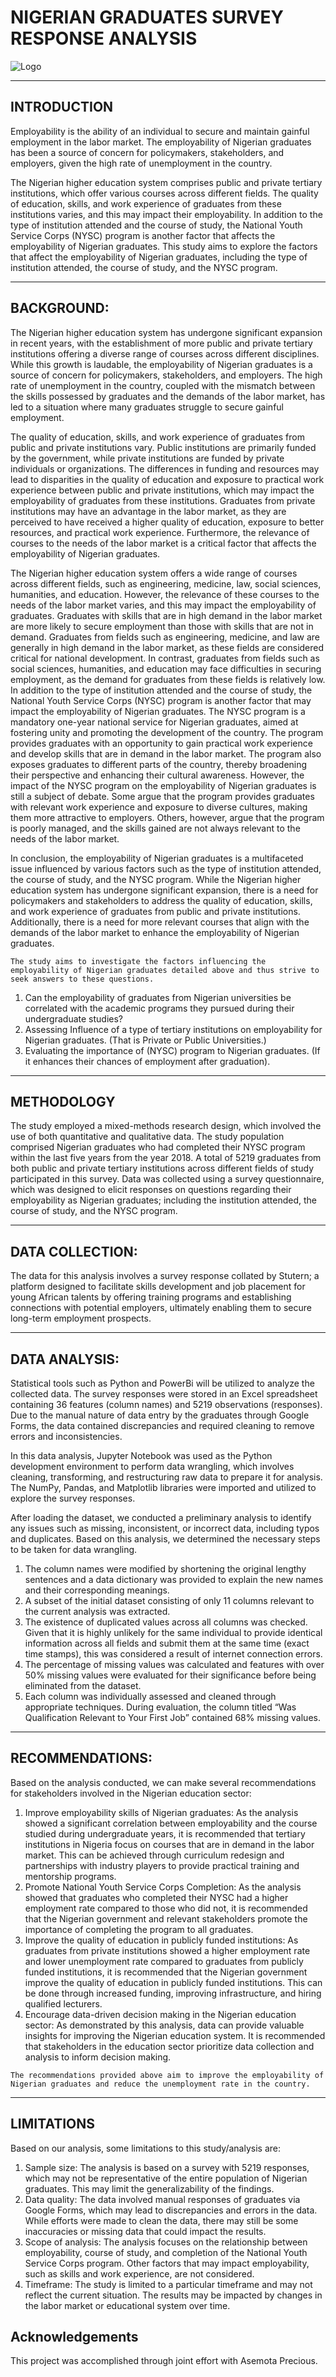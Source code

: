 
# NIGERIAN GRADUATES SURVEY RESPONSE ANALYSIS


![Logo](https://github.com/Brymahh/Nigerian-Graduates-Survey/blob/main/Graduate.png?raw=true)


-----
## INTRODUCTION


Employability is the ability of an individual to secure and maintain gainful employment in the labor market. The employability of Nigerian graduates has been a source of concern for policymakers, stakeholders, and employers, given the high rate of unemployment in the country. 

The Nigerian higher education system comprises public and private tertiary institutions, which offer various courses across different fields. The quality of education, skills, and work experience of graduates from these institutions varies, and this may impact their employability. In addition to the type of institution attended and the course of study, the National Youth Service Corps (NYSC) program is another factor that affects the employability of Nigerian graduates. This study aims to explore the factors that affect the employability of Nigerian graduates, including the type of institution attended, the course of study, and the NYSC program.

---------
## BACKGROUND:
The Nigerian higher education system has undergone significant expansion in recent years, with the establishment of more public and private tertiary institutions offering a diverse range of courses across different disciplines. While this growth is laudable, the employability of Nigerian graduates is a source of concern for policymakers, stakeholders, and employers. The high rate of unemployment in the country, coupled with the mismatch between the skills possessed by graduates and the demands of the labor market, has led to a situation where many graduates struggle to secure gainful employment.


The quality of education, skills, and work experience of graduates from public and private institutions vary. Public institutions are primarily funded by the government, while private institutions are funded by private individuals or organizations. The differences in funding and resources may lead to disparities in the quality of education and exposure to practical work experience between public and private institutions, which may impact the employability of graduates from these institutions. Graduates from private institutions may have an advantage in the labor market, as they are perceived to have received a higher quality of education, exposure to better resources, and practical work experience.
Furthermore, the relevance of courses to the needs of the labor market is a critical factor that affects the employability of Nigerian graduates. 

The Nigerian higher education system offers a wide range of courses across different fields, such as engineering, medicine, law, social sciences, humanities, and education. However, the relevance of these courses to the needs of the labor market varies, and this may impact the employability of graduates. Graduates with skills that are in high demand in the labor market are more likely to secure employment than those with skills that are not in demand. Graduates from fields such as engineering, medicine, and law are generally in high demand in the labor market, as these fields are considered critical for national development. In contrast, graduates from fields such as social sciences, humanities, and education may face difficulties in securing employment, as the demand for graduates from these fields is relatively low.
    In addition to the type of institution attended and the course of study, the National Youth Service Corps (NYSC) program is another factor that may impact the employability of Nigerian graduates. The NYSC program is a mandatory one-year national service for Nigerian graduates, aimed at fostering unity and promoting the development of the country. The program provides graduates with an opportunity to gain practical work experience and develop skills that are in demand in the labor market. The program also exposes graduates to different parts of the country, thereby broadening their perspective and enhancing their cultural awareness. However, the impact of the NYSC program on the employability of Nigerian graduates is still a subject of debate. Some argue that the program provides graduates with relevant work experience and exposure to diverse cultures, making them more attractive to employers. Others, however, argue that the program is poorly managed, and the skills gained are not always relevant to the needs of the labor market.

In conclusion, the employability of Nigerian graduates is a multifaceted issue influenced by various factors such as the type of institution attended, the course of study, and the NYSC program. While the Nigerian higher education system has undergone significant expansion, there is a need for policymakers and stakeholders to address the quality of education, skills, and work experience of graduates from public and private institutions. Additionally, there is a need for more relevant courses that align with the demands of the labor market to enhance the employability of Nigerian graduates. 

`The study aims to investigate the factors influencing the employability of Nigerian graduates detailed above and thus strive to seek answers to these questions.`
1. Can the employability of graduates from Nigerian universities be correlated with the academic programs they pursued during their undergraduate studies?
3. Assessing Influence of a type of tertiary institutions on employability for Nigerian graduates. (That is Private or Public Universities.)
4. Evaluating the importance of (NYSC) program to Nigerian graduates. (If it enhances their chances of employment after graduation).


---------
## METHODOLOGY
The study employed a mixed-methods research design, which involved the use of both quantitative and qualitative data. The study population comprised Nigerian graduates who had completed their NYSC program within the last five years from the year 2018. A total of 5219 graduates from both public and private tertiary institutions across different fields of study participated in this survey. Data was collected using a survey questionnaire, which was designed to elicit responses on questions regarding their employability as Nigerian graduates; including the institution attended, the course of study, and the NYSC program. 

---------
## DATA COLLECTION:
The data for this analysis involves a survey response collated by Stutern; a platform designed to facilitate skills development and job placement for young African talents by offering training programs and establishing connections with potential employers, ultimately enabling them to secure long-term employment prospects.

---------
## DATA ANALYSIS:
Statistical tools such as Python and PowerBi will be utilized to analyze the collected data. The survey responses were stored in an Excel spreadsheet containing 36 features (column names) and 5219 observations (responses). Due to the manual nature of data entry by the graduates through Google Forms, the data contained discrepancies and required cleaning to remove errors and inconsistencies.

In this data analysis, Jupyter Notebook was used as the Python development environment to perform data wrangling, which involves cleaning, transforming, and restructuring raw data to prepare it for analysis. The NumPy, Pandas, and Matplotlib libraries were imported and utilized to explore the survey responses.

After loading the dataset, we conducted a preliminary analysis to identify any issues such as missing, inconsistent, or incorrect data, including typos and duplicates. Based on this analysis, we determined the necessary steps to be taken for data wrangling.
1. The column names were modified by shortening the original lengthy sentences and a data dictionary was provided to explain the new names and their corresponding meanings.
2. A subset of the initial dataset consisting of only 11 columns relevant to the current analysis was extracted.
3. The existence of duplicated values across all columns was checked. Given that it is highly unlikely for the same individual to provide identical information across all fields and submit them at the same time (exact time stamps), this was considered a result of internet connection errors.
4. The percentage of missing values was calculated and features with over 50% missing values were evaluated for their significance before being eliminated from the dataset.
5. Each column was individually assessed and cleaned through appropriate techniques.
During evaluation, the column titled “Was Qualification Relevant to Your First Job” contained 68% missing values.

------------
## RECOMMENDATIONS:
Based on the analysis conducted, we can make several recommendations for stakeholders involved in the Nigerian education sector:
1.	Improve employability skills of Nigerian graduates: As the analysis showed a significant correlation between employability and the course studied during undergraduate years, it is recommended that tertiary institutions in Nigeria focus on courses that are in demand in the labor market. This can be achieved through curriculum redesign and partnerships with industry players to provide practical training and mentorship programs.
2.	Promote National Youth Service Corps Completion: As the analysis showed that graduates who completed their NYSC had a higher employment rate compared to those who did not, it is recommended that the Nigerian government and relevant stakeholders promote the importance of completing the program to all graduates.
3.	Improve the quality of education in publicly funded institutions: As graduates from private institutions showed a higher employment rate and lower unemployment rate compared to graduates from publicly funded institutions, it is recommended that the Nigerian government improve the quality of education in publicly funded institutions. This can be done through increased funding, improving infrastructure, and hiring qualified lecturers.
4.	Encourage data-driven decision making in the Nigerian education sector: As demonstrated by this analysis, data can provide valuable insights for improving the Nigerian education system. It is recommended that stakeholders in the education sector prioritize data collection and analysis to inform decision making.


`The recommendations provided above aim to improve the employability of Nigerian graduates and reduce the unemployment rate in the country.`

----------
## LIMITATIONS
Based on our analysis, some limitations to this study/analysis are:
1.	Sample size: The analysis is based on a survey with 5219 responses, which may not be representative of the entire population of Nigerian graduates. This may limit the generalizability of the findings.
2.	Data quality: The data involved manual responses of graduates via Google Forms, which may lead to discrepancies and errors in the data. While efforts were made to clean the data, there may still be some inaccuracies or missing data that could impact the results.
3.	Scope of analysis: The analysis focuses on the relationship between employability, course of study, and completion of the National Youth Service Corps program. Other factors that may impact employability, such as skills and work experience, are not considered.
4.	Timeframe: The study is limited to a particular timeframe and may not reflect the current situation. The results may be impacted by changes in the labor market or educational system over time.

## Acknowledgements

This project was accomplished through joint effort with Asemota Precious.